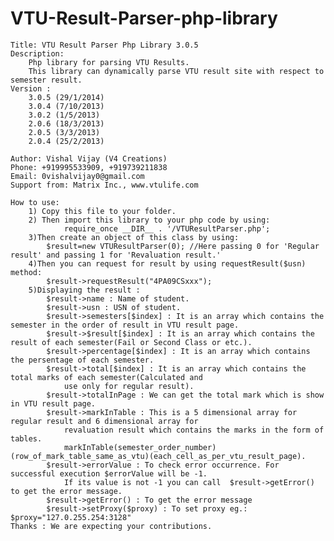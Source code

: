 VTU-Result-Parser-php-library
=============================
	Title: VTU Result Parser Php Library 3.0.5
	Description:
		Php library for parsing VTU Results.
		This library can dynamically parse VTU result site with respect to semester result.
	Version :
		3.0.5 (29/1/2014)
		3.0.4 (7/10/2013)
		3.0.2 (1/5/2013)
		2.0.6 (18/3/2013)
		2.0.5 (3/3/2013) 
		2.0.4 (25/2/2013)
	
	Author: Vishal Vijay (V4 Creations)
	Phone: +919995533909, +919739211838
	Email: 0vishalvijay0@gmail.com
	Support from: Matrix Inc., www.vtulife.com
	
	How to use:
		1) Copy this file to your folder.
		2) Then import this library to your php code by using:
				require_once __DIR__ . '/VTUResultParser.php';
		3)Then create an object of this class by using:
			$result=new VTUResultParser(0); //Here passing 0 for 'Regular result' and passing 1 for 'Revaluation result.' 
		4)Then you can request for result by using requestResult($usn) method:
			$result->requestResult("4PA09CSxxx");
		5)Displaying the result :
			$result->name : Name of student.
			$result->usn : USN of student.
			$result->semesters[$index] : It is an array which contains the semester in the order of result in VTU result page.
			$result->$result[$index] : It is an array which contains the result of each semester(Fail or Second Class or etc.).
			$result->percentage[$index] : It is an array which contains the persentage of each semester.
			$result->total[$index] : It is an array which contains the total marks of each semester(Calculated and
				use only for regular result).
			$result->totalInPage : We can get the total mark which is show in VTU result page.
			$result->markInTable : This is a 5 dimensional array for regular result and 6 dimensional array for
				revaluation result which contains the marks in the form of tables.
				markInTable(semester_order_number)(row_of_mark_table_same_as_vtu)(each_cell_as_per_vtu_result_page).		
			$result->errorValue : To check error occurrence. For successful execution $errorValue will be -1.
				If its value is not -1 you can call  $result->getError() to get the error message.
			$result->getError() : To get the error message
			$result->setProxy($proxy) : To set proxy eg.: $proxy="127.0.255.254:3128"
	Thanks : We are expecting your contributions.
